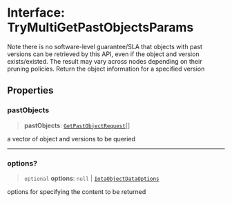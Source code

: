 # Interface: TryMultiGetPastObjectsParams

Note there is no software-level guarantee/SLA that objects with past versions can be retrieved by
this API, even if the object and version exists/existed. The result may vary across nodes depending
on their pruning policies. Return the object information for a specified version

## Properties

### pastObjects

> **pastObjects**: [`GetPastObjectRequest`](GetPastObjectRequest.md)[]

a vector of object and versions to be queried

***

### options?

> `optional` **options**: `null` \| [`IotaObjectDataOptions`](IotaObjectDataOptions.md)

options for specifying the content to be returned
